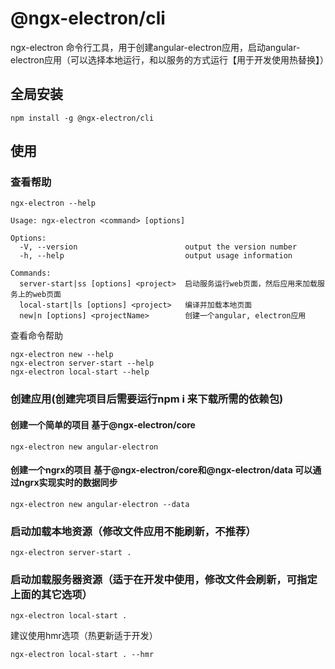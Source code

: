 # @ngx-electron/cli

ngx-electron 命令行工具，用于创建angular-electron应用，启动angular-electron应用（可以选择本地运行，和以服务的方式运行【用于开发使用热替换】）

## 全局安装

```
npm install -g @ngx-electron/cli
```

## 使用

### 查看帮助

```
ngx-electron --help
```

```
Usage: ngx-electron <command> [options]

Options:
  -V, --version                        output the version number
  -h, --help                           output usage information

Commands:
  server-start|ss [options] <project>  启动服务运行web页面，然后应用来加载服务上的web页面
  local-start|ls [options] <project>   编译并加载本地页面
  new|n [options] <projectName>        创建一个angular, electron应用

```

查看命令帮助
```
ngx-electron new --help
ngx-electron server-start --help
ngx-electron local-start --help
```

### 创建应用(创建完项目后需要运行npm i 来下载所需的依赖包)


#### 创建一个简单的项目 基于@ngx-electron/core

```
ngx-electron new angular-electron
```

#### 创建一个ngrx的项目 基于@ngx-electron/core和@ngx-electron/data 可以通过ngrx实现实时的数据同步

```
ngx-electron new angular-electron --data
```


### 启动加载本地资源（修改文件应用不能刷新，不推荐）


```
ngx-electron server-start .
```

### 启动加载服务器资源（适于在开发中使用，修改文件会刷新，可指定上面的其它选项）


```
ngx-electron local-start .
```

建议使用hmr选项（热更新适于开发）

```
ngx-electron local-start . --hmr
```

